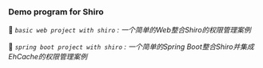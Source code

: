 ### Demo program for Shiro

:file_folder: *`basic web project with shiro` : 一个简单的Web整合Shiro的权限管理案例*

:file_folder: *`spring boot project with shiro` : 一个简单的Spring Boot整合Shiro并集成EhCache的权限管理案例*
